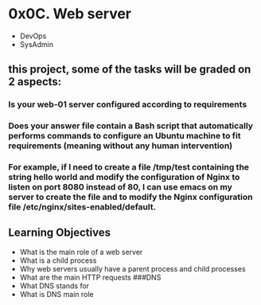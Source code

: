 # 0x0C. Web server
- DevOps
- SysAdmin
##  this project, some of the tasks will be graded on 2 aspects:

### Is your web-01 server configured according to requirements
### Does your answer file contain a Bash script that automatically performs commands to configure an Ubuntu machine to fit requirements (meaning without any human intervention)
### For example, if I need to create a file /tmp/test containing the string hello world and modify the configuration of Nginx to listen on port 8080 instead of 80, I can use emacs on my server to create the file and to modify the Nginx configuration file /etc/nginx/sites-enabled/default.

## Learning Objectives
- What is the main role of a web server
- What is a child process
- Why web servers usually have a parent process and child processes
- What are the main HTTP requests
###DNS
- What DNS stands for
- What is DNS main role
